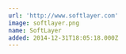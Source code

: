 ```yaml
---
url: 'http://www.softlayer.com'
image: softlayer.png
name: SoftLayer
added: 2014-12-31T18:05:18.000Z
---
```

